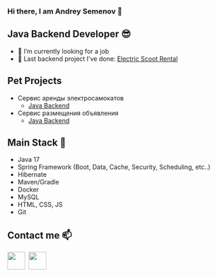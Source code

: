 ### Hi there, I am Andrey Semenov 👋

## Java Backend Developer 😎
- 🔭 I’m currently looking for a job
- 🔨 Last backend project I've done: [Electric Scoot Rental](https://github.com/andrey-backend-dev/ElectroScootRental)

## Pet Projects
- Сервис аренды электросамокатов
    - [Java Backend](https://github.com/andrey-backend-dev/ElectroScootRental)
- Сервис размещения объявления
    - [Java Backend](https://github.com/andrey-backend-dev/advertisement)

## Main Stack 🔑
- Java 17
- Spring Framework (Boot, Data, Cache, Security, Scheduling, etc..)
- Hibernate
- Maven/Gradle
- Docker
- MySQL
- HTML, CSS, JS
- Git

## Contact me 📫
[<img src="https://freelogopng.com/images/all_img/1683045226telegram-logo-black.png" width="40px" height="40px">](https://t.me/scythejudge)&nbsp;
[<img src="https://www.freeiconspng.com/uploads/email-icon--clipart-best-22.png" width="40px" height="40px">](mailto:tocode.andrey@gmail.com&body=Здравствуйте,%20Андрей!)&nbsp;
